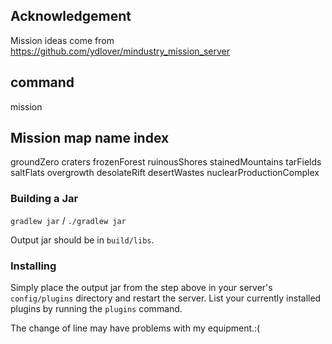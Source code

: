 ## Acknowledgement

Mission ideas come from
https://github.com/ydlover/mindustry_mission_server

## command

mission <maps name>

## Mission map name index
groundZero
craters
frozenForest
ruinousShores
stainedMountains
tarFields
saltFlats
overgrowth
desolateRift
desertWastes
nuclearProductionComplex

### Building a Jar

`gradlew jar` / `./gradlew jar`

Output jar should be in `build/libs`.


### Installing

Simply place the output jar from the step above in your server's `config/plugins` directory and restart the server.
List your currently installed plugins by running the `plugins` command.

The change of line may have problems with my equipment.:(